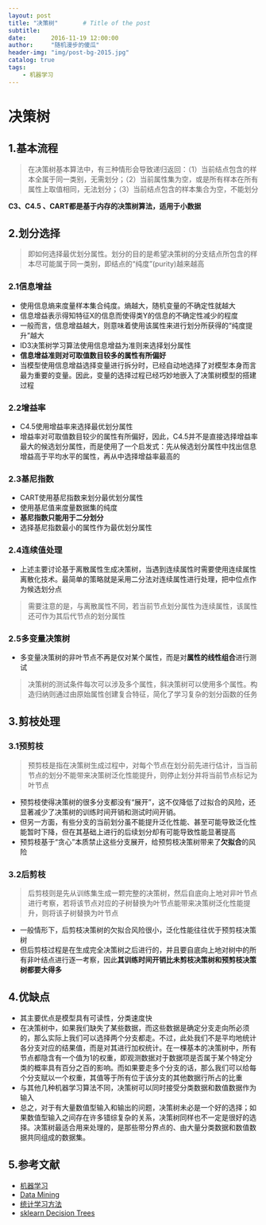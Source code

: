 ```yaml
---
layout: post
title: "决策树"       # Title of the post
subtitle:  
date:       2016-11-19 12:00:00
author:     "随机漫步的傻瓜"
header-img: "img/post-bg-2015.jpg"
catalog: true
tags:
    - 机器学习
---
```


# 决策树

## 1.基本流程
>在决策树基本算法中，有三种情形会导致递归返回：（1）当前结点包含的样本全属于同一类别，无需划分；（2）当前属性集为空，或是所有样本在所有属性上取值相同，无法划分；（3）当前结点包含的样本集合为空，不能划分

**C3、C4.5 、CART都是基于内存的决策树算法，适用于小数据**

## 2.划分选择
>即如何选择最优划分属性。划分的目的是希望决策树的分支结点所包含的样本尽可能属于同一类别，即结点的“纯度”(purity)越来越高

### 2.1信息增益
 - 使用信息熵来度量样本集合纯度。熵越大，随机变量的不确定性就越大
 - 信息增益表示得知特征X的信息而使得类Y的信息的不确定性减少的程度
 - 一般而言，信息增益越大，则意味着使用该属性来进行划分所获得的“纯度提升”越大
 - ID3决策树学习算法使用信息增益为准则来选择划分属性
 - **信息增益准则对可取值数目较多的属性有所偏好**
 - 当模型使用信息增益选择变量进行拆分时，已经自动地选择了对模型本身而言最为重要的变量。因此，变量的选择过程已经巧妙地嵌入了决策树模型的搭建过程

### 2.2增益率
- C4.5使用增益率来选择最优划分属性
- 增益率对可取值数目较少的属性有所偏好，因此，C4.5并不是直接选择增益率最大的候选划分属性，而是使用了一个启发式：先从候选划分属性中找出信息增益高于平均水平的属性，再从中选择增益率最高的

### 2.3基尼指数
- CART使用基尼指数来划分最优划分属性
- 使用基尼值来度量数据集的纯度
- **基尼指数只能用于二分划分**
- 选择基尼指数最小的属性作为最优划分属性

### 2.4连续值处理
- 上述主要讨论基于离散属性生成决策树，当遇到连续属性时需要使用连续属性离散化技术。最简单的策略就是采用二分法对连续属性进行处理，把中位点作为候选划分点
>需要注意的是，与离散属性不同，若当前节点划分属性为连续属性，该属性还可作为其后代节点的划分属性

### 2.5多变量决策树
- 多变量决策树的非叶节点不再是仅对某个属性，而是对**属性的线性组合**进行测试
>决策树的测试条件每次可以涉及多个属性，斜决策树可以使用多个属性。构造归纳则通过由原始属性创建复合特征，简化了学习复杂的划分函数的任务

## 3.剪枝处理

### 3.1预剪枝
>预剪枝是指在决策树生成过程中，对每个节点在划分前先进行估计，当当前节点的划分不能带来决策树泛化性能提升，则停止划分并将当前节点标记为叶节点

- 预剪枝使得决策树的很多分支都没有“展开”，这不仅降低了过拟合的风险，还显著减少了决策树的训练时间开销和测试时间开销。
- 但另一方面，有些分支的当前划分虽不能提升泛化性能、甚至可能导致泛化性能暂时下降，但在其基础上进行的后续划分却有可能导致性能显著提高
- 预剪枝基于“贪心”本质禁止这些分支展开，给预剪枝决策树带来了**欠拟合**的风险

### 3.2后剪枝
>后剪枝则是先从训练集生成一颗完整的决策树，然后自底向上地对非叶节点进行考察，若将该节点对应的子树替换为叶节点能带来决策树泛化性能提升，则将该子树替换为叶节点

- 一般情形下，后剪枝决策树的欠拟合风险很小，泛化性能往往优于预剪枝决策树
- 但后剪枝过程是在生成完全决策树之后进行的，并且要自底向上地对树中的所有非叶结点进行逐一考察，因此**其训练时间开销比未剪枝决策树和预剪枝决策树都要大得多**

## 4.优缺点
- 其主要优点是模型具有可读性，分类速度快
- 在决策树中，如果我们缺失了某些数据，而这些数据是确定分支走向所必须的，那么实际上我们可以选择两个分支都走。不过，此处我们不是平均地统计各分支对应的结果值，而是对其进行加权统计。在一棵基本的决策树中，所有节点都隐含有一个值为1的权重，即观测数据对于数据项是否属于某个特定分类的概率具有百分之百的影响。而如果要走多个分支的话，那么我们可以给每个分支赋以一个权重，其值等于所有位于该分支的其他数据行所占的比重
- 与其他几种机器学习算法不同，决策树可以同时接受分类数据和数值数据作为输入
- 总之，对于有大量数值型输入和输出的问题，决策树未必是一个好的选择；如果数值型输入之间存在许多错综复杂的关系，决策树同样也不一定是很好的选择。决策树最适合用来处理的，是那些带分界点的、由大量分类数据和数值数据共同组成的数据集。


## 5.参考文献
- [机器学习](https://book.douban.com/subject/26708119/)
- [Data Mining](https://book.douban.com/subject/6533777/)
- [统计学习方法](https://book.douban.com/subject/10590856/)
- [sklearn Decision Trees](http://scikit-learn.org/stable/modules/tree.html)
